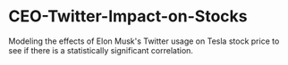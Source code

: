 # CEO-Twitter-Impact-on-Stocks
Modeling the effects of Elon Musk's Twitter usage on Tesla stock price to see if there is a statistically significant correlation.
